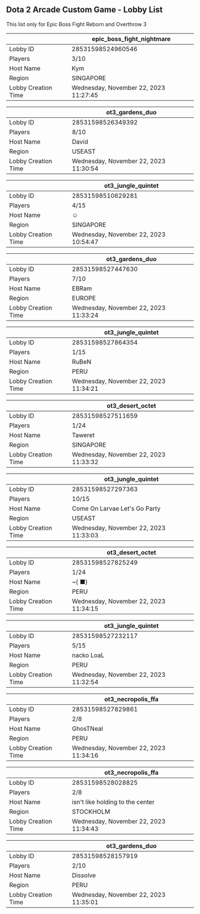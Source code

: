 ## Dota 2 Arcade Custom Game - Lobby List

This list only for Epic Boss Fight Reborn and Overthrow 3

|  | epic_boss_fight_nightmare |
| ------ | ------ |
| Lobby ID | 28531598524960546 |
| Players | 3/10 |
| Host Name | Kym |
| Region | SINGAPORE |
| Lobby Creation Time | Wednesday, November 22, 2023 11:27:45 |


|  | ot3_gardens_duo |
| ------ | ------ |
| Lobby ID | 28531598526349392 |
| Players | 8/10 |
| Host Name | David |
| Region | USEAST |
| Lobby Creation Time | Wednesday, November 22, 2023 11:30:54 |


|  | ot3_jungle_quintet |
| ------ | ------ |
| Lobby ID | 28531598510629281 |
| Players | 4/15 |
| Host Name | ☺ |
| Region | SINGAPORE |
| Lobby Creation Time | Wednesday, November 22, 2023 10:54:47 |


|  | ot3_gardens_duo |
| ------ | ------ |
| Lobby ID | 28531598527447630 |
| Players | 7/10 |
| Host Name | EBRam |
| Region | EUROPE |
| Lobby Creation Time | Wednesday, November 22, 2023 11:33:24 |


|  | ot3_jungle_quintet |
| ------ | ------ |
| Lobby ID | 28531598527864354 |
| Players | 1/15 |
| Host Name | RuBeN |
| Region | PERU |
| Lobby Creation Time | Wednesday, November 22, 2023 11:34:21 |


|  | ot3_desert_octet |
| ------ | ------ |
| Lobby ID | 28531598527511659 |
| Players | 1/24 |
| Host Name | Taweret |
| Region | SINGAPORE |
| Lobby Creation Time | Wednesday, November 22, 2023 11:33:32 |


|  | ot3_jungle_quintet |
| ------ | ------ |
| Lobby ID | 28531598527297363 |
| Players | 10/15 |
| Host Name | Come On Larvae Let's Go Party |
| Region | USEAST |
| Lobby Creation Time | Wednesday, November 22, 2023 11:33:03 |


|  | ot3_desert_octet |
| ------ | ------ |
| Lobby ID | 28531598527825249 |
| Players | 1/24 |
| Host Name | ~{ ■} |
| Region | PERU |
| Lobby Creation Time | Wednesday, November 22, 2023 11:34:15 |


|  | ot3_jungle_quintet |
| ------ | ------ |
| Lobby ID | 28531598527232117 |
| Players | 5/15 |
| Host Name | nacko LoaL |
| Region | PERU |
| Lobby Creation Time | Wednesday, November 22, 2023 11:32:54 |


|  | ot3_necropolis_ffa |
| ------ | ------ |
| Lobby ID | 28531598527829861 |
| Players | 2/8 |
| Host Name | GhosTNeal |
| Region | PERU |
| Lobby Creation Time | Wednesday, November 22, 2023 11:34:16 |


|  | ot3_necropolis_ffa |
| ------ | ------ |
| Lobby ID | 28531598528028825 |
| Players | 2/8 |
| Host Name | isn't like holding to the center |
| Region | STOCKHOLM |
| Lobby Creation Time | Wednesday, November 22, 2023 11:34:43 |


|  | ot3_gardens_duo |
| ------ | ------ |
| Lobby ID | 28531598528157919 |
| Players | 2/10 |
| Host Name | Dissolve |
| Region | PERU |
| Lobby Creation Time | Wednesday, November 22, 2023 11:35:01 |


